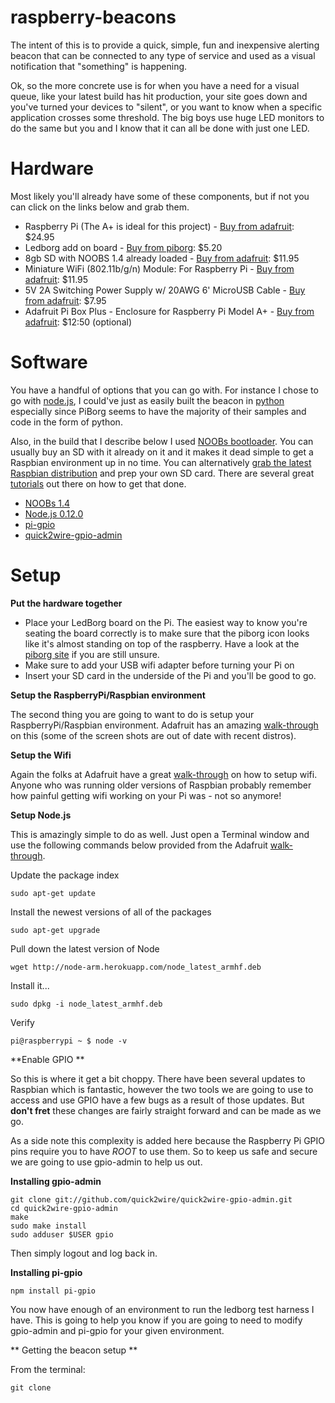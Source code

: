 # raspberry-beacons

The intent of this is to provide a quick, simple, fun and inexpensive alerting beacon that can be connected to any type of service and used as a visual notification that "something" is happening.

Ok, so the more concrete use is for when you have a need for a visual queue, like your latest build has hit production, your site goes down and you've turned your devices to "silent", or you want to know when a specific application crosses some threshold.  The big boys use huge LED monitors to do the same but you and I know that it can all be done with just one LED.

# Hardware

Most likely you'll already have some of these components, but if not you can click on the links below and grab them.

* Raspberry Pi (The A+ is ideal for this project) - [Buy from adafruit](https://www.adafruit.com/products/2266): $24.95
* Ledborg add on board - [Buy from piborg](https://www.piborg.org/ledborg): $5.20
* 8gb SD with NOOBS 1.4 already loaded - [Buy from adafruit](https://www.adafruit.com/products/1583): $11.95
* Miniature WiFi (802.11b/g/n) Module: For Raspberry Pi - [Buy from adafruit](https://www.adafruit.com/product/814): $11.95
* 5V 2A Switching Power Supply w/ 20AWG 6' MicroUSB Cable - [Buy from adafruit](https://www.adafruit.com/products/1995): $7.95
* Adafruit Pi Box Plus - Enclosure for Raspberry Pi Model A+ - [Buy from adafruit](https://www.adafruit.com/products/2280): $12:50 (optional)

# Software

You have a handful of options that you can go with. For instance I chose to go with [node.js](https://nodejs.org/), I could've just as easily built the beacon in [python](https://www.python.org/) especially since PiBorg seems to have the majority of their samples and code in the form of python.  

Also, in the build that I describe below I used [NOOBs bootloader](http://www.raspberrypi.org/introducing-noobs/).  You can usually buy an SD with it already on it and it makes it dead simple to get a Raspbian environment up in no time.  You can alternatively [grab the latest Raspbian distribution](http://www.raspberrypi.org/downloads/) and prep your own SD card. There are several great [tutorials](http://www.raspberrypi.org/documentation/installation/installing-images/) out there on how to get that done.

* [NOOBs 1.4](http://www.raspberrypi.org/documentation/installation/noobs.md)
* [Node.js 0.12.0](https://nodejs.org/)
* [pi-gpio](https://www.npmjs.com/package/pi-gpio)
* [quick2wire-gpio-admin](https://github.com/quick2wire/quick2wire-gpio-admin)

# Setup

**Put the hardware together**

* Place your LedBorg board on the Pi. The easiest way to know you're seating the board correctly is to make sure that the piborg icon looks like it's almost standing on top of the raspberry.  Have a look at the [piborg site](https://www.piborg.org/ledborg) if you are still unsure.
* Make sure to add your USB wifi adapter before turning your Pi on
* Insert your SD card in the underside of the Pi and you'll be good to go.

**Setup the RaspberryPi/Raspbian environment**

The second thing you are going to want to do is setup your RaspberryPi/Raspbian environment. Adafruit has an amazing [walk-through](https://learn.adafruit.com/adafruits-raspberry-pi-lesson-2-first-time-configuration/overview) on this (some of the screen shots are out of date with recent distros).

**Setup the Wifi**

Again the folks at Adafruit have a great [walk-through](https://learn.adafruit.com/adafruits-raspberry-pi-lesson-3-network-setup/setting-up-wifi-with-raspbian) on how to setup wifi.  Anyone who was running older versions of Raspbian probably remember how painful getting wifi working on your Pi was - not so anymore!

**Setup Node.js**

This is amazingly simple to do as well. Just open a Terminal window and use the following commands below provided from the Adafruit [walk-through](https://learn.adafruit.com/node-embedded-development/installing-node-dot-js).

Update the package index

```
sudo apt-get update

```

Install the newest versions of all of the packages

```
sudo apt-get upgrade

```

Pull down the latest version of Node

```
wget http://node-arm.herokuapp.com/node_latest_armhf.deb

```

Install it...

```
sudo dpkg -i node_latest_armhf.deb

```

Verify

```
pi@raspberrypi ~ $ node -v

```

**Enable GPIO **

So this is where it get a bit choppy.  There have been several updates to Raspbian which is fantastic, however the two tools we are going to use to access and use GPIO have a few bugs as a result of those updates. But **don't fret** these changes are fairly straight forward and can be made as we go. 

As a side note this complexity is added here because the Raspberry Pi GPIO pins require you to have *ROOT* to use them. So to keep us safe and secure we are going to use gpio-admin to help us out.

**Installing gpio-admin**

```
git clone git://github.com/quick2wire/quick2wire-gpio-admin.git
cd quick2wire-gpio-admin
make
sudo make install
sudo adduser $USER gpio

```

Then simply logout and log back in.

**Installing pi-gpio**

```
npm install pi-gpio

```

You now have enough of an environment to run the ledborg test harness I have. This is going to help you know if you are going to need to modify gpio-admin and pi-gpio for your given environment.

** Getting the beacon setup **

From the terminal:

```
git clone 

```